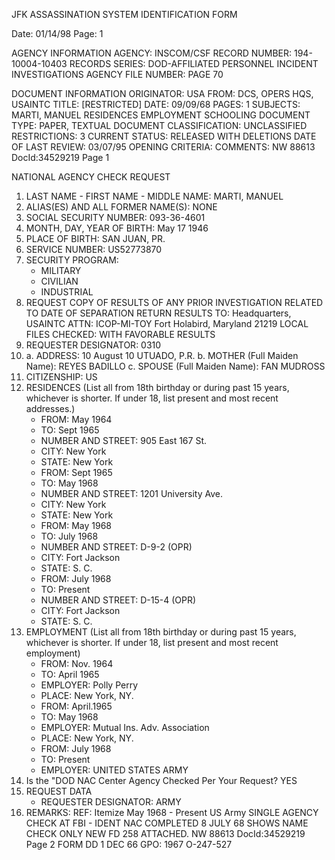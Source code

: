 JFK ASSASSINATION SYSTEM
IDENTIFICATION FORM

Date: 01/14/98
Page: 1

AGENCY INFORMATION
AGENCY: INSCOM/CSF
RECORD NUMBER: 194-10004-10403
RECORDS SERIES: DOD-AFFILIATED PERSONNEL INCIDENT INVESTIGATIONS
AGENCY FILE NUMBER: PAGE 70

DOCUMENT INFORMATION
ORIGINATOR: USA
FROM: DCS, OPERS HQS, USAINTC
TITLE: [RESTRICTED]
DATE: 09/09/68
PAGES: 1
SUBJECTS: MARTI, MANUEL
RESIDENCES
EMPLOYMENT
SCHOOLING
DOCUMENT TYPE: PAPER, TEXTUAL DOCUMENT
CLASSIFICATION: UNCLASSIFIED
RESTRICTIONS: 3
CURRENT STATUS: RELEASED WITH DELETIONS
DATE OF LAST REVIEW: 03/07/95
OPENING CRITERIA:
COMMENTS:
NW 88613 DocId:34529219 Page 1

NATIONAL AGENCY CHECK REQUEST

1. LAST NAME - FIRST NAME - MIDDLE NAME: MARTI, MANUEL
2. ALIAS(ES) AND ALL FORMER NAME(S): NONE
3. SOCIAL SECURITY NUMBER: 093-36-4601
4. MONTH, DAY, YEAR OF BIRTH: May 17 1946
5. PLACE OF BIRTH: SAN JUAN, PR.
6. SERVICE NUMBER: US52773870
7. SECURITY PROGRAM:
    * MILITARY
    * CIVILIAN
    * INDUSTRIAL
8. REQUEST COPY OF RESULTS OF ANY PRIOR INVESTIGATION RELATED TO DATE OF SEPARATION
RETURN RESULTS TO: Headquarters, USAINTC
ATTN: ICOP-MI-TOY
Fort Holabird, Maryland 21219
LOCAL FILES CHECKED: WITH FAVORABLE RESULTS
9. REQUESTER DESIGNATOR: 0310
10. a. ADDRESS: 10 August 10 UTUADO, P.R.
b. MOTHER (Full Maiden Name): REYES BADILLO
c. SPOUSE (Full Maiden Name): FAN MUDROSS
11. CITIZENSHIP: US
12. RESIDENCES (List all from 18th birthday or during past 15 years, whichever is shorter. If under 18, list present and most recent addresses.)
    * FROM: May 1964
    * TO: Sept 1965
    * NUMBER AND STREET: 905 East 167 St.
    * CITY: New York
    * STATE: New York
    * FROM: Sept 1965
    * TO: May 1968
    * NUMBER AND STREET: 1201 University Ave.
    * CITY: New York
    * STATE: New York
    * FROM: May 1968
    * TO: July 1968
    * NUMBER AND STREET: D-9-2 (OPR)
    * CITY: Fort Jackson
    * STATE: S. C.
    * FROM: July 1968
    * TO: Present
    * NUMBER AND STREET: D-15-4 (OPR)
    * CITY: Fort Jackson
    * STATE: S. C.
13. EMPLOYMENT (List all from 18th birthday or during past 15 years, whichever is shorter. If under 18, list present and most recent employment)
    * FROM: Nov. 1964
    * TO: April 1965
    * EMPLOYER: Polly Perry
    * PLACE: New York, NY.
    * FROM: April.1965
    * TO: May 1968
    * EMPLOYER: Mutual Ins. Adv. Association
    * PLACE: New York, NY.
    * FROM: July 1968
    * TO: Present
    * EMPLOYER: UNITED STATES ARMY
14. Is the "DOD NAC Center Agency Checked Per Your Request? YES
15. REQUEST DATA
    * REQUESTER DESIGNATOR: ARMY
16. REMARKS: REF: Itemize May 1968 - Present US Army
SINGLE AGENCY CHECK AT FBI - IDENT
NAC COMPLETED 8 JULY 68 SHOWS NAME CHECK ONLY NEW FD 258 ATTACHED.
NW 88613 DocId:34529219 Page 2
FORM DD 1 DEC 66
GPO: 1967 O-247-527
